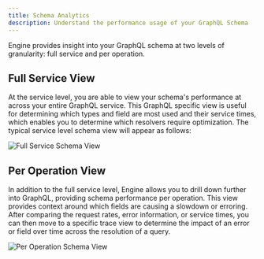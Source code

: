 ```yaml
---
title: Schema Analytics
description: Understand the performance usage of your GraphQL Schema
---
```


Engine provides insight into your GraphQL schema at two levels of granularity: full service and per operation.

<h2 id="service">Full Service View</h2>

At the service level, you are able to view your schema's performance at across your entire GraphQL service. This GraphQL specific view is useful for determining which types and field are most used and their service times, which enables you to determine which resolvers require optimization. The typical service level schema view will appear as follows:

![Full Service Schema View](../img/schema-view/service-schema-view.png)

<h2 id="per-operation">Per Operation View</h2>

In addition to the full service level, Engine allows you to drill down further into GraphQL, providing schema performance per operation. This view provides context around which fields are causing a slowdown or erroring. After comparing the request rates, error information, or service times, you can then move to a specific trace view to determine the impact of an error or field over time across the resolution of a query.

![Per Operation Schema View](../img/schema-view/operation-schema-view.png)
